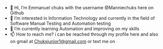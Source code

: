 - 👋 Hi, I’m Emmanuel chuks with the username @Manniechuks here on Github
- 👀 I’m interested in Information Technology and currently in the field of Software Manual Testing and Automation testing
- 🌱 I’m currently learning Automation and improving on my skills
- 📫 How to reach me? i can be reached through my profile here and also on gmail at Chuksjunior1@gmail.com or text me on 

<!---
Manniechuks/Manniechuks is a ✨ special ✨ repository because its `README.md` (this file) appears on your GitHub profile.
You can click the Preview link to take a look at your changes.
--->
